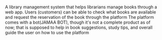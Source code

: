 A library management system that helps librarians manage books through a web app. 
Users (customers) can be able to check what books are available and request the reservation of the book through the platform
The platform comes with a bot(JAMAA BOT), though it's not a complete product as of now; that is supposed to help in book suggestions, study tips, and overall guide the user on how to use the platform
